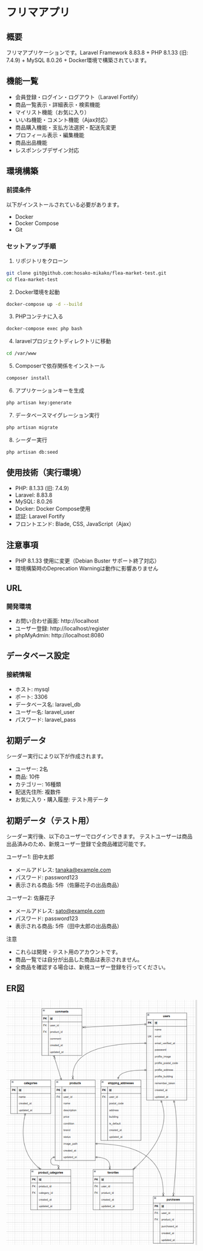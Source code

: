 # **フリマアプリ**

## **概要**
フリマアプリケーションです。Laravel Framework 8.83.8 + PHP 8.1.33 (旧: 7.4.9) + MySQL 8.0.26 + Docker環境で構築されています。

## **機能一覧**
- 会員登録・ログイン・ログアウト（Laravel Fortify）
- 商品一覧表示・詳細表示・検索機能
- マイリスト機能（お気に入り）
- いいね機能・コメント機能（Ajax対応）
- 商品購入機能・支払方法選択・配送先変更
- プロフィール表示・編集機能
- 商品出品機能
- レスポンシブデザイン対応

## **環境構築**
### 前提条件
以下がインストールされている必要があります。
- Docker
- Docker Compose
- Git

### セットアップ手順
1. リポジトリをクローン
```bash
git clone git@github.com:hosako-mikako/flea-market-test.git
cd flea-market-test
```

2. Docker環境を起動
```bash
docker-compose up -d --build
```

3. PHPコンテナに入る
```bash
docker-compose exec php bash
```

4. laravelプロジェクトディレクトリに移動
```bash
cd /var/www
```

5. Composerで依存関係をインストール
```bash
composer install
```

6. アプリケーションキーを生成
```bash
php artisan key:generate
```

7. データベースマイグレーション実行
```bash
php artisan migrate
```

8. シーダー実行
```bash
php artisan db:seed
```


## **使用技術（実行環境）**
- PHP: 8.1.33 (旧: 7.4.9)
- Laravel: 8.83.8
- MySQL: 8.0.26
- Docker: Docker Compose使用
- 認証: Laravel Fortify
- フロントエンド: Blade, CSS, JavaScript（Ajax）

## 注意事項
- PHP 8.1.33 使用に変更（Debian Buster サポート終了対応）
- 環境構築時のDeprecation Warningは動作に影響ありません

## **URL**
### 開発環境
- お問い合わせ画面: http://localhost
- ユーザー登録: http://localhost/register
- phpMyAdmin: http://localhost:8080

## **データベース設定**
### 接続情報
- ホスト: mysql
- ポート: 3306
- データベース名: laravel_db
- ユーザー名: laravel_user
- パスワード: laravel_pass

## **初期データ**
シーダー実行により以下が作成されます。
- ユーザー: 2名
- 商品: 10件
- カテゴリー: 16種類
- 配送先住所: 複数件 
- お気に入り・購入履歴: テスト用データ

## **初期データ（テスト用）**
シーダー実行後、以下のユーザーでログインできます。
テストユーザーは商品出品済みのため、新規ユーザー登録で全商品確認可能です。

ユーザー1: 田中太郎
- メールアドレス: tanaka@example.com
- パスワード: password123
- 表示される商品: 5件（佐藤花子の出品商品）

ユーザー2: 佐藤花子
- メールアドレス: sato@example.com
- パスワード: password123
- 表示される商品: 5件（田中太郎の出品商品）

注意
- これらは開発・テスト用のアカウントです。
- 商品一覧では自分が出品した商品は表示されません。
- 全商品を確認する場合は、新規ユーザー登録を行ってください。



## **ER図**

![ER図](./images/er-diagram.png)



